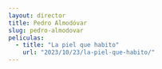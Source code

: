 ```yaml
---
layout: director
title: Pedro Almodóvar
slug: pedro-almodovar
peliculas:
  - title: "La piel que habito"
    url: "2023/10/23/la-piel-que-habito/"
---
```

